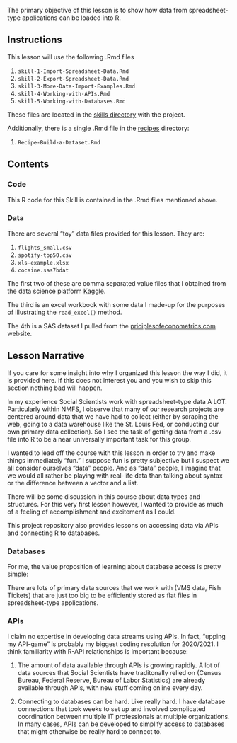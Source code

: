 The primary objective of this lesson is to show how data from
spreadsheet-type applications can be loaded into R.

Instructions
------------

This lesson will use the following .Rmd files

1.  `skill-1-Import-Spreadsheet-Data.Rmd`
2.  `skill-2-Export-Spreadsheet-Data.Rmd`
3.  `skill-3-More-Data-Import-Examples.Rmd`
4.  `skill-4-Working-with-APIs.Rmd`
5.  `skill-5-Working-with-Databases.Rmd`

These files are located in the [skills
directory](https://github.com/aaronmams/rHD-skill-1-Data-Import/tree/master/skills)
with the project.

Additionally, there is a single .Rmd file in the
[recipes](https://github.com/aaronmams/rHD-skill-1-Data-Import/tree/master/recipes)
directory:

1.  `Recipe-Build-a-Dataset.Rmd`

Contents
--------

### Code

This R code for this Skill is contained in the .Rmd files mentioned
above.

### Data

There are several “toy” data files provided for this lesson. They are:

1.  `flights_small.csv`
2.  `spotify-top50.csv`
3.  `xls-example.xlsx`
4.  `cocaine.sas7bdat`

The first two of these are comma separated value files that I obtained
from the data science platform [Kaggle](https://www.kaggle.com/).

The third is an excel workbook with some data I made-up for the purposes
of illustrating the `read_excel()` method.

The 4th is a SAS dataset I pulled from the
[priciplesofeconometrics.com](http://www.principlesofeconometrics.com/sas.htm)
website.

Lesson Narrative
----------------

If you care for some insight into why I organized this lesson the way I
did, it is provided here. If this does not interest you and you wish to
skip this section nothing bad will happen.

In my experience Social Scientists work with spreadsheet-type data A
LOT. Particularly within NMFS, I observe that many of our research
projects are centered around data that we have had to collect (either by
scraping the web, going to a data warehouse like the St. Louis Fed, or
conducting our own primary data collection). So I see the task of
getting data from a .csv file into R to be a near universally important
task for this group.

I wanted to lead off the course with this lesson in order to try and
make things immediately “fun.” I suppose fun is pretty subjective but I
suspect we all consider ourselves “data” people. And as “data” people, I
imagine that we would all rather be playing with real-life data than
talking about syntax or the difference between a vector and a list.

There will be some discussion in this course about data types and
structures. For this very first lesson however, I wanted to provide as
much of a feeling of accomplishment and excitement as I could.

This project repository also provides lessons on accessing data via APIs
and connecting R to databases.

### Databases

For me, the value proposition of learning about database access is
pretty simple:

There are lots of primary data sources that we work with (VMS data, Fish
Tickets) that are just too big to be efficiently stored as flat files in
spreadsheet-type applications.

### APIs

I claim no expertise in developing data streams using APIs. In fact,
“upping my API-game” is probably my biggest coding resolution for
2020/2021. I think familiarity with R-API relationships is important
because:

1.  The amount of data available through APIs is growing rapidly. A lot
    of data sources that Social Scientists have traditonally relied on
    (Census Bureau, Federal Reserve, Bureau of Labor Statistics) are
    already available through APIs, with new stuff coming online every
    day.

2.  Connecting to databases can be hard. Like really hard. I have
    database connections that took weeks to set up and involved
    complicated coordination between multiple IT professionals at
    multiple organizations. In many cases, APIs can be developed to
    simplify access to databases that might otherwise be really hard to
    connect to.
